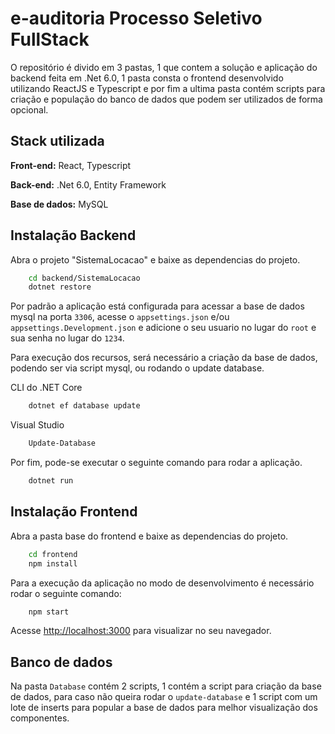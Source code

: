 # e-auditoria Processo Seletivo FullStack

O repositório é divido em 3 pastas, 1 que contem a solução e aplicação do backend feita em .Net 6.0, 1 pasta consta o frontend desenvolvido utilizando ReactJS e Typescript e por fim a ultima pasta contém scripts para criação e população do banco de dados que podem ser utilizados de forma opcional.

## Stack utilizada

**Front-end:** React, Typescript

**Back-end:** .Net 6.0, Entity Framework

**Base de dados:** MySQL

## Instalação Backend

Abra o projeto "SistemaLocacao" e baixe as dependencias do projeto.

```bash
    cd backend/SistemaLocacao
    dotnet restore
```

Por padrão a aplicação está configurada para acessar a base de dados mysql na porta `3306`, acesse o `appsettings.json` e/ou `appsettings.Development.json` e adicione o seu usuario no lugar do `root` e sua senha no lugar do `1234`.

Para execução dos recursos, será necessário a criação da base de dados, podendo ser via script mysql, ou rodando o update database.

CLI do .NET Core

```bash
    dotnet ef database update
```

Visual Studio

```bash
    Update-Database
```

Por fim, pode-se executar o seguinte comando para rodar a aplicação.

```bash
    dotnet run
```

## Instalação Frontend

Abra a pasta base do frontend e baixe as dependencias do projeto.

```bash
    cd frontend
    npm install
```

Para a execução da aplicação no modo de desenvolvimento é necessário rodar o seguinte comando:

```bash
    npm start
```

Acesse [http://localhost:3000](http://localhost:3000) para visualizar no seu navegador.

## Banco de dados

Na pasta `Database` contém 2 scripts, 1 contém a script para criação da base de dados, para caso não queira rodar o `update-database` e 1 script com um lote de inserts para popular a base de dados para melhor visualização dos componentes.
